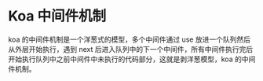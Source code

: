 # Koa 中间件机制

koa 的中间件机制是一个洋葱式的模型，多个中间件通过 use 放进一个队列然后从外层开始执行，遇到 next 后进入队列中的下一个中间件，所有中间件执行完后开始执行队列中之前中间件中未执行的代码部分，这就是剥洋葱模型，koa 的中间件机制。

